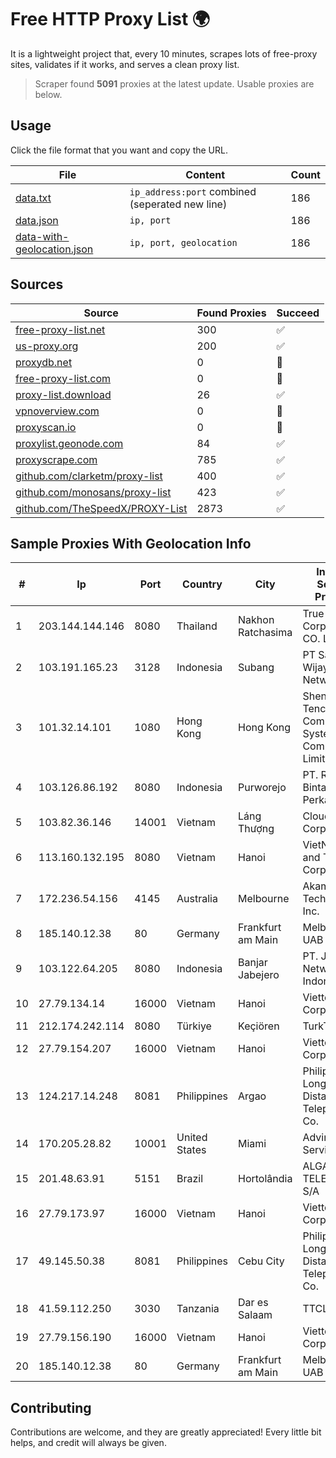 
# Free HTTP Proxy List 🌍

It is a lightweight project that, every 10 minutes, scrapes lots of free-proxy sites, validates if it works, and serves a clean proxy list.


> Scraper found **5091** proxies at the latest update. Usable proxies are below.

## Usage

Click the file format that you want and copy the URL.


|File|Content|Count|
|----|-------|-----|
|[data.txt](https://raw.githubusercontent.com/themiralay/Proxy-List-World/master/data.txt)|`ip_address:port` combined (seperated new line)|186|
|[data.json](https://raw.githubusercontent.com/themiralay/Proxy-List-World/master/data.json)|`ip, port`|186|
|[data-with-geolocation.json](https://raw.githubusercontent.com/themiralay/Proxy-List-World/master/data-with-geolocation.json)|`ip, port, geolocation`|186|

## Sources

|Source|Found Proxies|Succeed|
|------|-------------|-------|
|[free-proxy-list.net](https://free-proxy-list.net)|300|✅|
|[us-proxy.org](https://www.us-proxy.org)|200|✅|
|[proxydb.net](http://proxydb.net)|0|🚫|
|[free-proxy-list.com](https://free-proxy-list.com/?page=&port=&type%5B%5D=http&type%5B%5D=https&up_time=0&search=Search)|0|🚫|
|[proxy-list.download](https://www.proxy-list.download/HTTP)|26|✅|
|[vpnoverview.com](https://vpnoverview.com/privacy/anonymous-browsing/free-proxy-servers)|0|🚫|
|[proxyscan.io](https://www.proxyscan.io)|0|🚫|
|[proxylist.geonode.com](https://proxylist.geonode.com/api/proxy-list?limit=300&page=1&sort_by=lastChecked&sort_type=desc&protocols=http,https)|84|✅|
|[proxyscrape.com](https://api.proxyscrape.com/v2/?request=displayproxies&protocol=http&timeout=10000&country=all&ssl=all&anonymity=all)|785|✅|
|[github.com/clarketm/proxy-list](https://raw.githubusercontent.com/clarketm/proxy-list/master/proxy-list-raw.txt)|400|✅|
|[github.com/monosans/proxy-list](https://raw.githubusercontent.com/monosans/proxy-list/main/proxies/http.txt)|423|✅|
|[github.com/TheSpeedX/PROXY-List](https://raw.githubusercontent.com/TheSpeedX/PROXY-List/master/http.txt)|2873|✅|


## Sample Proxies With Geolocation Info

|#|Ip|Port|Country|City|Internet Service Provider|
|-|--|----|-------|----|-------------------------|
|1|203.144.144.146|8080|Thailand|Nakhon Ratchasima|True Internet Corporation CO. Ltd.|
|2|103.191.165.23|3128|Indonesia|Subang|PT Sakti Wijaya Network|
|3|101.32.14.101|1080|Hong Kong|Hong Kong|Shenzhen Tencent Computer Systems Company Limited|
|4|103.126.86.192|8080|Indonesia|Purworejo|PT. Rasi Bintang Perkasa|
|5|103.82.36.146|14001|Vietnam|Láng Thượng|Cloudfly Corporation|
|6|113.160.132.195|8080|Vietnam|Hanoi|VietNam Post and Telecom Corporation|
|7|172.236.54.156|4145|Australia|Melbourne|Akamai Technologies, Inc.|
|8|185.140.12.38|80|Germany|Frankfurt am Main|Melbikomas UAB|
|9|103.122.64.205|8080|Indonesia|Banjar Jabejero|PT. Jinom Network Indonesia|
|10|27.79.134.14|16000|Vietnam|Hanoi|Viettel Corporation|
|11|212.174.242.114|8080|Türkiye|Keçiören|TurkTelecom|
|12|27.79.154.207|16000|Vietnam|Hanoi|Viettel Corporation|
|13|124.217.14.248|8081|Philippines|Argao|Philippine Long Distance Telephone Co.|
|14|170.205.28.82|10001|United States|Miami|Advin Services LLC|
|15|201.48.63.91|5151|Brazil|Hortolândia|ALGAR TELECOM S/A|
|16|27.79.173.97|16000|Vietnam|Hanoi|Viettel Corporation|
|17|49.145.50.38|8081|Philippines|Cebu City|Philippine Long Distance Telephone Co.|
|18|41.59.112.250|3030|Tanzania|Dar es Salaam|TTCL|
|19|27.79.156.190|16000|Vietnam|Hanoi|Viettel Corporation|
|20|185.140.12.38|80|Germany|Frankfurt am Main|Melbikomas UAB|



## Contributing

Contributions are welcome, and they are greatly appreciated! Every
little bit helps, and credit will always be given.

